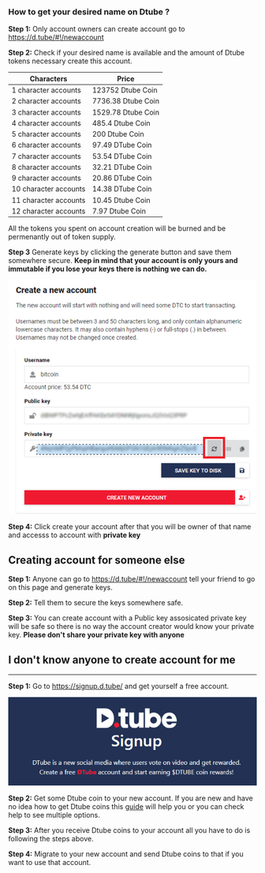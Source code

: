 ### How to get your desired name on Dtube ?


**Step 1:** Only account owners can create account go to https://d.tube/#!/newaccount

**Step 2:** Check if your desired name is available and the amount of Dtube tokens necessary create this account. 

| Characters | Price | 
| -------- | -------- |
| 1 character accounts    | 123752 Dtube Coin  |
| 2 character accounts    | 7736.38 Dtube Coin |
| 3 character accounts    | 1529.78 Dtube Coin |
| 4 character accounts    | 485.4 Dtube Coin   |
| 5 character accounts    | 200 Dtube Coin     |
| 6 character accounts    | 97.49 DTube Coin   |
| 7 character accounts    | 53.54 DTube Coin   |
| 8 character accounts    | 32.21 DTube Coin   |
| 9 character accounts    | 20.86 DTube Coin   |
| 10 character accounts   | 14.38 DTube Coin   |
| 11 character accounts   | 10.45 Dtube Coin   |
| 12 character accounts   | 7.97 Dtube Coin    |


All the tokens you spent on account creation will be burned and be permenantly out of token supply.

**Step 3**  Generate keys by clicking the generate button and save them somewhere secure. **Keep in mind that your account is only yours and immutable if you lose your keys there is nothing we can do.**

<p align="center">
  <img src="docs/imgs/username/KM5MsSA.png" />
</p>

**Step 4:** Click create your account after that you will be owner of that name and accesss to account with **private key** 


## Creating account for someone else

**Step 1:** Anyone can go to  https://d.tube/#!/newaccount tell your friend to go on this page and generate keys. 

**Step 2:** Tell them to secure the keys somewhere safe.

**Step 3:** You can create account with a Public key assosicated private key will be safe so there is no way the account creator would know your private key. **Please don't share your private key with anyone**

## I don't know anyone to create account for me
<hr>


**Step 1:** Go to https://signup.d.tube/ and get yourself a free account.

<p align="center">
  <img src="docs/imgs/username/MixBZz6.png" />
</p>

**Step 2:** Get some Dtube coin to your new account. If you are new and have no idea how to get Dtube coins this [guide](https://d.tube/#!/wiki/faq/how-to-get-dtube-coin-from-ionomy) will help you or you can check help to see multiple options.

**Step 3:** After you receive Dtube coins to your account all you have to do is following the steps above.

**Step 4:** Migrate to your new account and send Dtube coins to that if you want to use that account.
